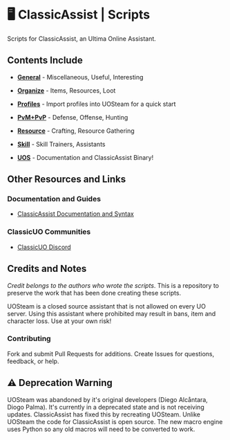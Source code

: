 # 🖥  ClassicAssist | Scripts

Scripts for ClassicAssist, an Ultima Online Assistant.

## Contents Include

* [**General**](https://github.com/TheDroidYourLookingFor/ClassicAssist-Macros/tree/master/general) -
 Miscellaneous, Useful, Interesting

* [**Organize**](https://github.com/TheDroidYourLookingFor/ClassicAssist-Macros/tree/master/organize) -
 Items, Resources, Loot

* [**Profiles**](https://github.com/TheDroidYourLookingFor/ClassicAssist-Macros/tree/master/profiles) - Import profiles into UOSteam for a quick start

* [**PvM+PvP**](https://github.com/TheDroidYourLookingFor/ClassicAssist-Macros/tree/master/pvmpvp) -
 Defense, Offense, Hunting

* [**Resource**](https://github.com/TheDroidYourLookingFor/ClassicAssist-Macros/tree/master/resource) -
 Crafting, Resource Gathering

* [**Skill**](https://github.com/TheDroidYourLookingFor/ClassicAssist-Macros/tree/master/skill) -
 Skill Trainers, Assistants

* [**UOS**](https://github.com/Reetus/ClassicAssist) -
 Documentation and ClassicAssist Binary!

## Other Resources and Links

### Documentation and Guides

* [ClassicAssist Documentation and Syntax](https://github.com/Reetus/ClassicAssist/wiki/Macro-Commands)

### ClassicUO Communities

* [ClassicUO Discord](https://discord.gg/VdyCpjQ)

## Credits and Notes

*Credit belongs to the authors who wrote the scripts*.
This is a repository to preserve the work that has been done
creating these scripts.

UOSteam is a closed source assistant that is not allowed
on every UO server. Using this assistant where prohibited
may result in bans, item and character loss. Use at your
own risk!

### Contributing

Fork and submit Pull Requests for additions. Create Issues
for questions, feedback, or help.

## ⚠️  Deprecation Warning

UOSteam was abandoned by it's original developers
(Diego Alcåntara, Diogo Palma). It's currently in a
deprecated state and is not receiving
updates. ClassicAssist has fixed this by recreating
UOSteam. Unlike UOSteam the code for ClassicAssist 
is open source. The new macro engine uses Python so any
old macros will need to be converted to work.

